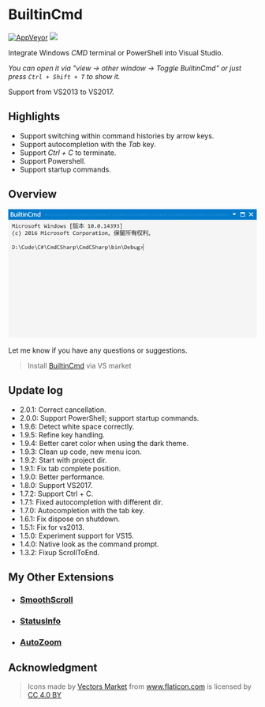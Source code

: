 # BuiltinCmd

[![AppVeyor](https://img.shields.io/appveyor/ci/lkytal/builtincmd.svg?style=flat-square)](https://ci.appveyor.com/project/lkytal/builtincmd)
<a href="https://creativecommons.org/licenses/by-sa/4.0" rel="noreferrer noopener"><img src="https://img.shields.io/badge/License-CC_BY--SA_4.0-5E81AC.png?style=flat-square"></a>

Integrate Windows _CMD_ terminal or PowerShell into Visual Studio.

*You can open it via "view -> other window -> Toggle BuiltinCmd" or just press `Ctrl + Shift + T` to show it.*

Support from VS2013 to VS2017.

## Highlights
- Support switching within command histories by arrow keys.
- Support autocompletion with the _Tab_ key.
- Support _Ctrl + C_ to terminate.
- Support Powershell.
- Support startup commands.

## Overview

![ScreenShot](BuiltinCmd/Resources/screenshot.png)

Let me know if you have any questions or suggestions.

> Install [BuiltinCmd](https://marketplace.visualstudio.com/items?itemName=lkytal.BuiltinCmd) via VS market

## Update log

- 2.0.1: Correct cancellation.
- 2.0.0: Support PowerShell; support startup commands.
- 1.9.6: Detect white space correctly.
- 1.9.5: Refine key handling.
- 1.9.4: Better caret color when using the dark theme.
- 1.9.3: Clean up code, new menu icon.
- 1.9.2: Start with project dir.
- 1.9.1: Fix tab complete position.
- 1.9.0: Better performance.
- 1.8.0: Support VS2017.
- 1.7.2: Support Ctrl + C.
- 1.7.1: Fixed autocompletion with different dir.
- 1.7.0: Autocompletion with the tab key.
- 1.6.1: Fix dispose on shutdown.
- 1.5.1: Fix for vs2013.
- 1.5.0: Experiment support for VS15.
- 1.4.0: Native look as the command prompt.
- 1.3.2: Fixup ScrollToEnd.

## My Other Extensions

- ### [SmoothScroll](https://marketplace.visualstudio.com/items?itemName=lkytal.SmoothScroll)
- ### [StatusInfo](https://marketplace.visualstudio.com/items?itemName=lkytal.StatusInfo)
- ### [AutoZoom](https://marketplace.visualstudio.com/items?itemName=lkytal.AutoZoom)

## Acknowledgment

> <div>Icons made by <a href="https://www.flaticon.com/authors/vectors-market" title="Vectors Market">Vectors Market</a> from <a href="https://www.flaticon.com" title="Flaticon">www.flaticon.com</a> is licensed by <a href="https://creativecommons.org/licenses/by/4.0/" title="Creative Commons BY 4.0" target="_blank">CC 4.0 BY</a></div>
